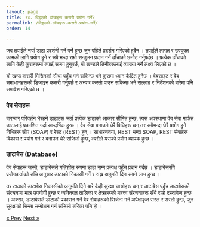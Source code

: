 ```yaml
---
layout: page
title: १४. दिइएको ढाँचाहरू कसरी प्रयोग गर्ने?
permalink: /दिइएको-ढाँचाहरू-कसरी-प्रयोग-गर्ने/
order: 14

---
```


जब तपाईंले नयाँ डाटा प्रदर्शनी गर्ने पर्ने हुन्छ जुन पहिले प्रदर्शन गरिएको हुदैन । तपाईंले लागत र उपयुक्त कामको लागि प्रयोग हुने र सबै भन्दा राम्रो सन्तुलन प्रदान गर्ने ढाँचाको छनौट गर्नुपर्दछ । प्रत्येक ढाँचाको लागि केही कुराहरूमा तपाईं सजग हुनुपर्छ, यो खण्डले तिनीहरूलाई व्याख्या गर्ने लक्ष्य लिएको छ ।

यो खण्ड कसरी मिसिनको सीधा पहुँच गर्न सकिन्छ भने कुरामा ध्यान केंद्रित हुनेछ । वेबसाइट र वेब समाधानहरूको डिजाइन कसरी गर्नुपर्छ र अन्यत्र कस्तो पाउन सकिन्छ भने सल्लाह र निर्देशनको बारेमा पनि समावेश गरिएको छ ।

### वेब सेवाहरू
बारम्बार परिवर्तन भैरहने डाटाहरू जहाँ प्रत्येक डाटाको आकार सीमित हुन्छ, त्यस अवस्थामा वेब सेवा मार्फत डाटालाई प्रकाशित गर्दा सान्दर्भिक हुन्छ । वेब सेवा बनाउने धेरै विधिहरू छन् तर सबैभन्दा धेरै प्रयोग हुने विधिहरू सोप (SOAP) र रेस्ट (REST) हुन् । साधारणतया, REST भन्दा SOAP, REST सेवाहरू विकास र प्रयोग गर्न र बनाउन धेरै सजिलो हुन्छ, त्यसैले यसको प्रयोग व्यापक हुन्छ ।

### डाटाबेस (Database)
वेब सेवाहरू जस्तै, डाटाबेसले गतिशील रूपमा डाटा सम्म प्रत्यक्ष पहुँच प्रदान गर्दछ । डाटाबेससँगै प्रयोगकर्ताको रुचि अनुसार डाटाको निकासी गर्ने र राख्न अनुमति दिन सक्ने लाभ हुन्छ ।

तर टाढाको डाटाबेस निकासीको अनुमति दिने बारे केही सुरक्षा चासोहरू छन् र डाटाबेस पहुँच डाटाबेसको संरचनामा मात्र उपयोगी हुन्छ र व्यक्तिगत तालिका र क्षेत्रहरूको महत्त्व संरचनाहरू सँधै राम्रो दस्तावेज हुन्छ । अक्सर, डाटाबेसले डाटाको प्रकासन गर्ने वेब सेवाहरूको सिर्जना गर्न अपेक्षाकृत सरल र सस्तो हुन्छ, जुन सुरक्षाको चिन्ता सम्बोधन गर्न सजिलो तरिका पनि हो ।



<!-- Pagination -->
<div class="pagination">
  <a class="pagination-item older" href="{{ site.baseurl }}/खुल्ला-फाइलका-ढाँचाहरू">&laquo; Prev</a>
  <a class="pagination-item newer" href="{{ site.baseurl }}/सरकारी-सूचना-खुल्ला-गर्नेका-लागि-दश-सिद्धान्तहरू">Next &raquo;</a>
</div>

